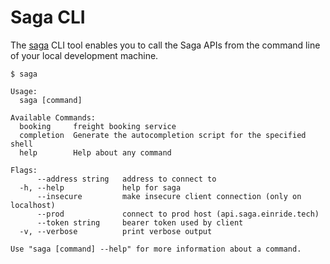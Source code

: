 Saga CLI
========

The [saga](./cmd/saga) CLI tool enables you to call the Saga APIs from the command line of your local development machine.

```
$ saga

Usage:
  saga [command]

Available Commands:
  booking     freight booking service
  completion  Generate the autocompletion script for the specified shell
  help        Help about any command

Flags:
      --address string   address to connect to
  -h, --help             help for saga
      --insecure         make insecure client connection (only on localhost)
      --prod             connect to prod host (api.saga.einride.tech)
      --token string     bearer token used by client
  -v, --verbose          print verbose output

Use "saga [command] --help" for more information about a command.
```
